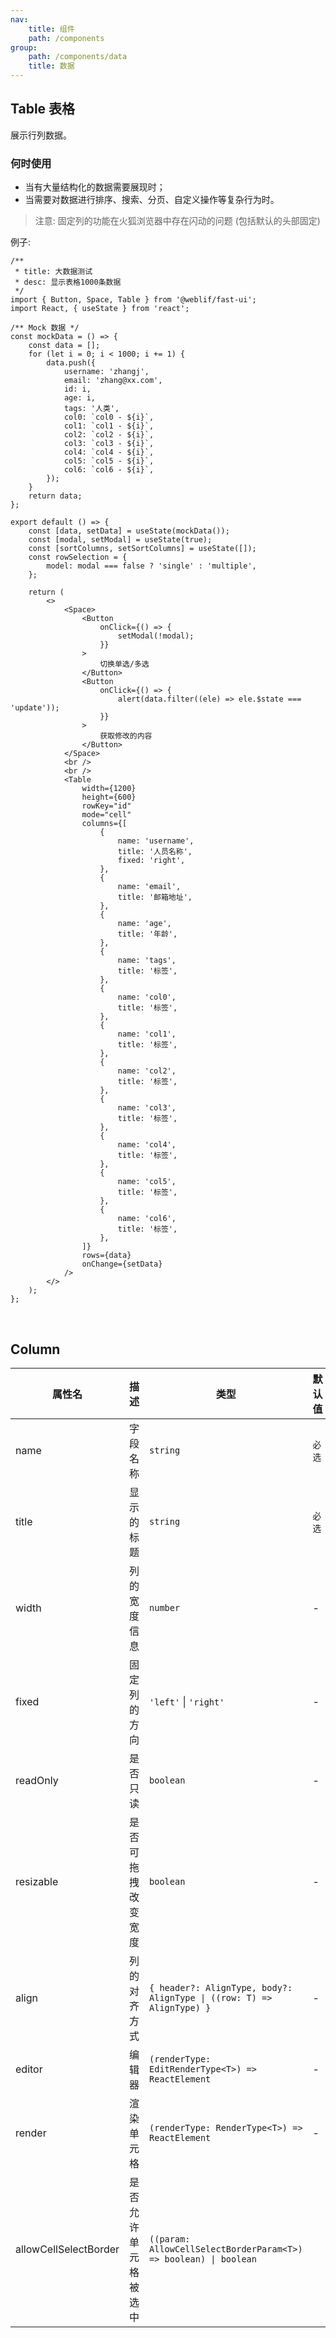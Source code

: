 ```yaml
---
nav:
    title: 组件
    path: /components
group:
    path: /components/data
    title: 数据
---
```


## Table 表格

展示行列数据。

### 何时使用

-   当有大量结构化的数据需要展现时；
-   当需要对数据进行排序、搜索、分页、自定义操作等复杂行为时。

> 注意: 固定列的功能在火狐浏览器中存在闪动的问题 (包括默认的头部固定)

例子:

<code src="./__demo__/simple.tsx"></code>

```tsx
/**
 * title: 大数据测试
 * desc: 显示表格1000条数据
 */
import { Button, Space, Table } from '@weblif/fast-ui';
import React, { useState } from 'react';

/** Mock 数据 */
const mockData = () => {
    const data = [];
    for (let i = 0; i < 1000; i += 1) {
        data.push({
            username: 'zhangj',
            email: 'zhang@xx.com',
            id: i,
            age: i,
            tags: '人类',
            col0: `col0 - ${i}`,
            col1: `col1 - ${i}`,
            col2: `col2 - ${i}`,
            col3: `col3 - ${i}`,
            col4: `col4 - ${i}`,
            col5: `col5 - ${i}`,
            col6: `col6 - ${i}`,
        });
    }
    return data;
};

export default () => {
    const [data, setData] = useState(mockData());
    const [modal, setModal] = useState(true);
    const [sortColumns, setSortColumns] = useState([]);
    const rowSelection = {
        model: modal === false ? 'single' : 'multiple',
    };

    return (
        <>
            <Space>
                <Button
                    onClick={() => {
                        setModal(!modal);
                    }}
                >
                    切换单选/多选
                </Button>
                <Button
                    onClick={() => {
                        alert(data.filter((ele) => ele.$state === 'update'));
                    }}
                >
                    获取修改的内容
                </Button>
            </Space>
            <br />
            <br />
            <Table
                width={1200}
                height={600}
                rowKey="id"
                mode="cell"
                columns={[
                    {
                        name: 'username',
                        title: '人员名称',
                        fixed: 'right',
                    },
                    {
                        name: 'email',
                        title: '邮箱地址',
                    },
                    {
                        name: 'age',
                        title: '年龄',
                    },
                    {
                        name: 'tags',
                        title: '标签',
                    },
                    {
                        name: 'col0',
                        title: '标签',
                    },
                    {
                        name: 'col1',
                        title: '标签',
                    },
                    {
                        name: 'col2',
                        title: '标签',
                    },
                    {
                        name: 'col3',
                        title: '标签',
                    },
                    {
                        name: 'col4',
                        title: '标签',
                    },
                    {
                        name: 'col5',
                        title: '标签',
                    },
                    {
                        name: 'col6',
                        title: '标签',
                    },
                ]}
                rows={data}
                onChange={setData}
            />
        </>
    );
};
```

<br />

<API></API>

## Column

| 属性名 | 描述 | 类型 | 默认值 |
| --- | --- | --- | --- |
| name | 字段名称 | `string` | `必选` |
| title | 显示的标题 | `string` | `必选` |
| width | 列的宽度信息 | `number` | - |
| fixed | 固定列的方向 | `'left'` \| `'right'` | - |
| readOnly | 是否只读 | `boolean` | - |
| resizable | 是否可拖拽改变宽度 | `boolean` | - |
| align | 列的对齐方式 | `{ header?: AlignType, body?: AlignType \| ((row: T) => AlignType) }` | - |
| editor | 编辑器 | `(renderType: EditRenderType<T>) => ReactElement` | - |
| render | 渲染单元格 | `(renderType: RenderType<T>) => ReactElement` | - |
| allowCellSelectBorder | 是否允许单元格被选中 | `((param: AllowCellSelectBorderParam<T>) => boolean) \| boolean` |
